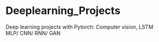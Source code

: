 # Deeplearning_Projects
Deep learning projects with Pytorch: Computer vision, LSTM   
MLP/ CNN/ RNN/ GAN  
